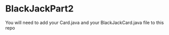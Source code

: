 # BlackJackPart2
You will need to add your Card.java and your BlackJackCard.java file to this repo 
